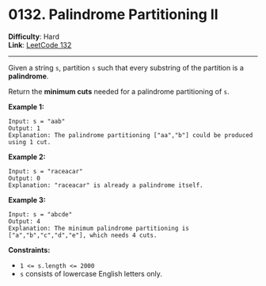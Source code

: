 # 0132. Palindrome Partitioning II

**Difficulty**: Hard  
**Link**: [LeetCode 132](https://leetcode.com/problems/palindrome-partitioning-ii/)

---

Given a string `s`, partition `s` such that every substring of the partition is a **palindrome**.

Return the **minimum cuts** needed for a palindrome partitioning of `s`.

**Example 1:**

    Input: s = "aab"
    Output: 1
    Explanation: The palindrome partitioning ["aa","b"] could be produced using 1 cut.

**Example 2:**

    Input: s = "raceacar"
    Output: 0
    Explanation: "raceacar" is already a palindrome itself.

**Example 3:**

    Input: s = "abcde"
    Output: 4
    Explanation: The minimum palindrome partitioning is ["a","b","c","d","e"], which needs 4 cuts.

**Constraints:**

* `1 <= s.length <= 2000`
* `s` consists of lowercase English letters only.
